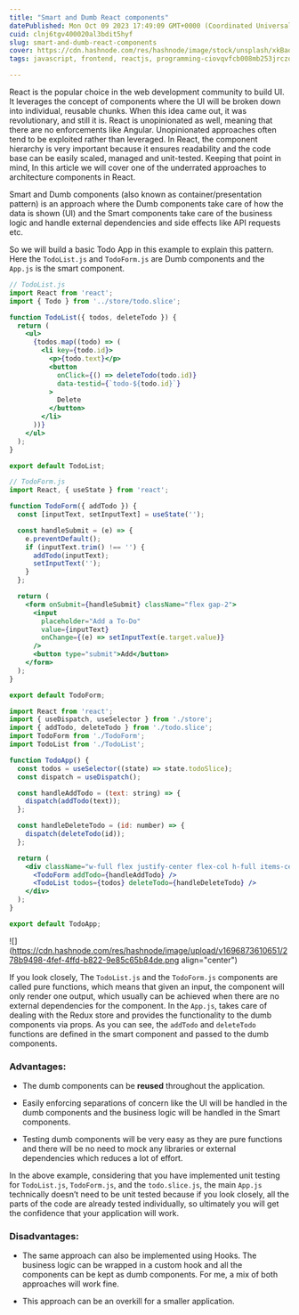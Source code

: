 ```yaml
---
title: "Smart and Dumb React components"
datePublished: Mon Oct 09 2023 17:49:09 GMT+0000 (Coordinated Universal Time)
cuid: clnj6tgv400020al3bdit5hyf
slug: smart-and-dumb-react-components
cover: https://cdn.hashnode.com/res/hashnode/image/stock/unsplash/xkBaqlcqeb4/upload/92154ba62268da9c8b606170df76227c.jpeg
tags: javascript, frontend, reactjs, programming-ciovqvfcb008mb253jrczo9ye

---
```


React is the popular choice in the web development community to build UI. It leverages the concept of components where the UI will be broken down into individual, reusable chunks. When this idea came out, it was revolutionary, and still it is. React is unopinionated as well, meaning that there are no enforcements like Angular. Unopinionated approaches often tend to be exploited rather than leveraged. In React, the component hierarchy is very important because it ensures readability and the code base can be easily scaled, managed and unit-tested. Keeping that point in mind, In this article we will cover one of the underrated approaches to architecture components in React.

Smart and Dumb components (also known as container/presentation pattern) is an approach where the Dumb components take care of how the data is shown (UI) and the Smart components take care of the business logic and handle external dependencies and side effects like API requests etc.

So we will build a basic Todo App in this example to explain this pattern. Here the `TodoList.js` and `TodoForm.js` are Dumb components and the `App.js` is the smart component.

```jsx
// TodoList.js
import React from 'react';
import { Todo } from '../store/todo.slice';

function TodoList({ todos, deleteTodo }) {
  return (
    <ul>
      {todos.map((todo) => (
        <li key={todo.id}>
          <p>{todo.text}</p>
          <button
            onClick={() => deleteTodo(todo.id)}
            data-testid={`todo-${todo.id}`}
          >
            Delete
          </button>
        </li>
      ))}
    </ul>
  );
}

export default TodoList;
```

```jsx
// TodoForm.js
import React, { useState } from 'react';

function TodoForm({ addTodo }) {
  const [inputText, setInputText] = useState('');

  const handleSubmit = (e) => {
    e.preventDefault();
    if (inputText.trim() !== '') {
      addTodo(inputText);
      setInputText('');
    }
  };

  return (
    <form onSubmit={handleSubmit} className="flex gap-2">
      <input
        placeholder="Add a To-Do"
        value={inputText}
        onChange={(e) => setInputText(e.target.value)}
      />
      <button type="submit">Add</button>
    </form>
  );
}

export default TodoForm;
```

```jsx
import React from 'react';
import { useDispatch, useSelector } from './store';
import { addTodo, deleteTodo } from './todo.slice';
import TodoForm from './TodoForm';
import TodoList from './TodoList';

function TodoApp() {
  const todos = useSelector((state) => state.todoSlice);
  const dispatch = useDispatch();

  const handleAddTodo = (text: string) => {
    dispatch(addTodo(text));
  };

  const handleDeleteTodo = (id: number) => {
    dispatch(deleteTodo(id));
  };

  return (
    <div className="w-full flex justify-center flex-col h-full items-center">
      <TodoForm addTodo={handleAddTodo} />
      <TodoList todos={todos} deleteTodo={handleDeleteTodo} />
    </div>
  );
}

export default TodoApp;
```

![](https://cdn.hashnode.com/res/hashnode/image/upload/v1696873610651/278b9498-4fef-4ffd-b822-9e85c65b84de.png align="center")

If you look closely, The `TodoList.js` and the `TodoForm.js` components are called pure functions, which means that given an input, the component will only render one output, which usually can be achieved when there are no external dependencies for the component. In the `App.js`, takes care of dealing with the Redux store and provides the functionality to the dumb components via props. As you can see, the `addTodo` and `deleteTodo` functions are defined in the smart component and passed to the dumb components.

### Advantages:

* The dumb components can be **reused** throughout the application.
    
* Easily enforcing separations of concern like the UI will be handled in the dumb components and the business logic will be handled in the Smart components.
    
* Testing dumb components will be very easy as they are pure functions and there will be no need to mock any libraries or external dependencies which reduces a lot of effort.
    

In the above example, considering that you have implemented unit testing for `TodoList.js`, `TodoForm.js`, and the `todo.slice.js`, the main `App.js` technically doesn’t need to be unit tested because if you look closely, all the parts of the code are already tested individually, so ultimately you will get the confidence that your application will work.

### Disadvantages:

* The same approach can also be implemented using Hooks. The business logic can be wrapped in a custom hook and all the components can be kept as dumb components. For me, a mix of both approaches will work fine.
    
* This approach can be an overkill for a smaller application.